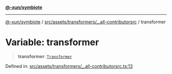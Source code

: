 [**@-xun/symbiote**](../../../../../README.md)

***

[@-xun/symbiote](../../../../../README.md) / [src/assets/transformers/\_.all-contributorsrc](../README.md) / transformer

# Variable: transformer

> **transformer**: [`Transformer`](../../../type-aliases/Transformer.md)

Defined in: [src/assets/transformers/\_.all-contributorsrc.ts:13](https://github.com/Xunnamius/symbiote/blob/98da9097288b635bb2e9adaa0711ed948dd02274/src/assets/transformers/_.all-contributorsrc.ts#L13)
